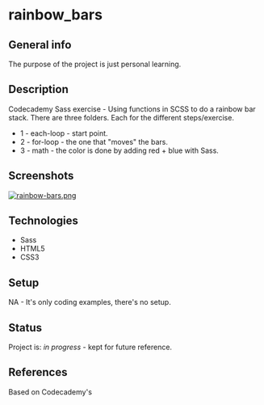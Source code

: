 # rainbow_bars

## General info
The purpose of the project is just personal learning. 

## Description
Codecademy Sass exercise - Using functions in SCSS to do a rainbow bar stack. There are three folders. Each for the different steps/exercise.
* 1 - each-loop - start point.
* 2 - for-loop - the one that "moves" the bars. 
* 3 - math - the color is done by adding red + blue with Sass.

## Screenshots
[![rainbow-bars.png](https://i.postimg.cc/YC12X7Xm/rainbow-bars.png)](https://postimg.cc/DSwKZ932)

## Technologies
* Sass
* HTML5
* CSS3

## Setup
NA - It's only coding examples, there's no setup.

## Status
Project is: _in progress_ - kept for future reference.

## References
Based on Codecademy's
